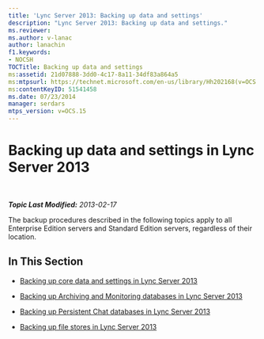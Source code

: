 ```yaml
---
title: 'Lync Server 2013: Backing up data and settings'
description: "Lync Server 2013: Backing up data and settings."
ms.reviewer: 
ms.author: v-lanac
author: lanachin
f1.keywords:
- NOCSH
TOCTitle: Backing up data and settings
ms:assetid: 21d07888-3dd0-4c17-8a11-34df83a864a5
ms:mtpsurl: https://technet.microsoft.com/en-us/library/Hh202168(v=OCS.15)
ms:contentKeyID: 51541458
ms.date: 07/23/2014
manager: serdars
mtps_version: v=OCS.15
---
```


# Backing up data and settings in Lync Server 2013

<div data-xmlns="http://www.w3.org/1999/xhtml">

<div class="topic" data-xmlns="http://www.w3.org/1999/xhtml" data-msxsl="urn:schemas-microsoft-com:xslt" data-cs="https://msdn.microsoft.com/">

<div data-asp="https://msdn2.microsoft.com/asp">



</div>

<div id="mainSection">

<div id="mainBody">

<span> </span>

_**Topic Last Modified:** 2013-02-17_

The backup procedures described in the following topics apply to all Enterprise Edition servers and Standard Edition servers, regardless of their location.

<div>

## In This Section

  - [Backing up core data and settings in Lync Server 2013](lync-server-2013-backing-up-core-data-and-settings.md)

  - [Backing up Archiving and Monitoring databases in Lync Server 2013](lync-server-2013-backing-up-archiving-and-monitoring-databases.md)

  - [Backing up Persistent Chat databases in Lync Server 2013](lync-server-2013-backing-up-persistent-chat-databases.md)

  - [Backing up file stores in Lync Server 2013](lync-server-2013-backing-up-file-stores.md)

</div>

</div>

<span> </span>

</div>

</div>

</div>

